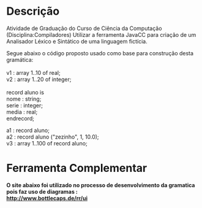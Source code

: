 # Descrição
Atividade de Graduação do Curso de Ciência da Computação (Disciplina:Compiladores)
Utilizar a ferramenta JavaCC para criação de um Analisador Léxico e Sintático de uma linguagem fictícia.

Segue abaixo o código proposto usado como base para construção desta gramática:
<br><br>
v1 : array 1..10 of real;<br>
v2 : array 1..20 of integer;<br><br>
record aluno is<br>
nome : string;<br>
serie : integer;<br>
media : real;<br>
endrecord;<br>

a1 : record aluno;<br>
a2 : record aluno ("zezinho", 1, 10.0);<br>
v3 : array 1..100 of record aluno;<b>

# Ferramenta Complementar
O site abaixo foi utilizado no processo de desenvolvimento da gramatica pois faz uso de diagramas : <br>
http://www.bottlecaps.de/rr/ui
